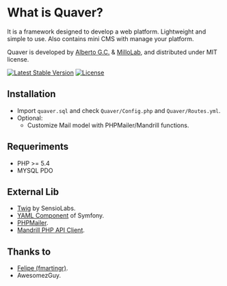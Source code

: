 What is Quaver?
===============
It is a framework designed to develop a web platform. Lightweight and simple to use. Also contains mini CMS with manage your platform.

Quaver is developed by [Alberto G.C.](https://github.com/albertogcatalan) & [MilloLab](http://millolab.com), and distributed under MIT license.

[![Latest Stable Version](https://img.shields.io/packagist/v/millolab/quaver.svg?style=flat-square)](https://packagist.org/packages/millolab/quaver) [![License](https://img.shields.io/packagist/l/millolab/quaver.svg?style=flat-square)](https://packagist.org/packages/millolab/quaver)

Installation
------------
* Import `quaver.sql` and check `Quaver/Config.php` and `Quaver/Routes.yml`.
* Optional: 
    * Customize Mail model with PHPMailer/Mandrill functions.

Requeriments
------------
* PHP >= 5.4
* MYSQL PDO

External Lib
------------
* [Twig](http://twig.sensiolabs.org/) by SensioLabs.
* [YAML Component](http://symfony.com/doc/current/components/yaml/introduction.html) of Symfony.
* [PHPMailer](https://github.com/PHPMailer/PHPMailer).
* [Mandrill PHP API Client](https://mandrillapp.com/api/docs/).

Thanks to
---------
* [Felipe (fmartingr)](https://github.com/fmartingr).
* AwesomezGuy.